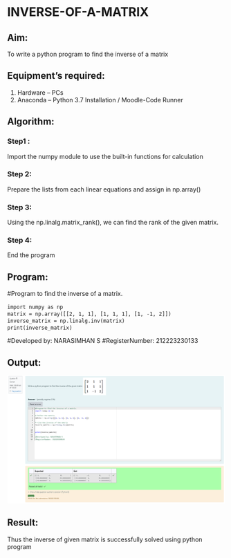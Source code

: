 # INVERSE-OF-A-MATRIX
## Aim:
To write a python program to find the inverse of a matrix
## Equipment’s required:
1. 	Hardware – PCs
2. 	Anaconda – Python 3.7 Installation / Moodle-Code Runner
## Algorithm:
### Step1 : 
Import the numpy module to use the built-in functions for calculation

### Step 2: 
Prepare the lists from each linear equations and assign in np.array()

### Step 3:
Using the np.linalg.matrix_rank(), we can find the rank of the given matrix.

### Step 4: 
End the program

## Program:
#Program to find the inverse of a matrix.
```
import numpy as np
matrix = np.array([[2, 1, 1], [1, 1, 1], [1, -1, 2]])
inverse_matrix = np.linalg.inv(matrix)
print(inverse_matrix)
```
#Developed by: NARASIMHAN S
#RegisterNumber: 212223230133
## Output:
![alt text](<Screenshot 2024-04-10 213227.png>)

## Result:
Thus the inverse of given matrix is successfully solved using python program

